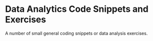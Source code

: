 # Data Analytics Code Snippets and Exercises
A number of small general coding snippets or data analysis exercises.
